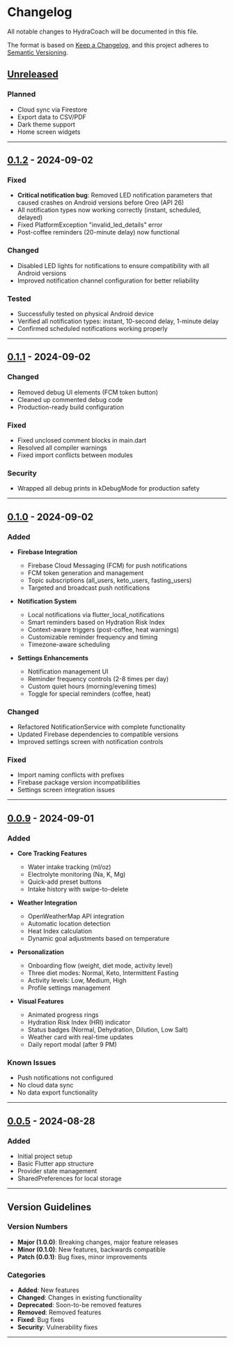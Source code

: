 # Changelog

All notable changes to HydraCoach will be documented in this file.

The format is based on [Keep a Changelog](https://keepachangelog.com/),
and this project adheres to [Semantic Versioning](https://semver.org/).

## [Unreleased]
### Planned
- Cloud sync via Firestore
- Export data to CSV/PDF
- Dark theme support
- Home screen widgets

---

## [0.1.2] - 2024-09-02
### Fixed
- **Critical notification bug**: Removed LED notification parameters that caused crashes on Android versions before Oreo (API 26)
- All notification types now working correctly (instant, scheduled, delayed)
- Fixed PlatformException "invalid_led_details" error
- Post-coffee reminders (20-minute delay) now functional

### Changed
- Disabled LED lights for notifications to ensure compatibility with all Android versions
- Improved notification channel configuration for better reliability

### Tested
- Successfully tested on physical Android device
- Verified all notification types: instant, 10-second delay, 1-minute delay
- Confirmed scheduled notifications working properly

---

## [0.1.1] - 2024-09-02
### Changed
- Removed debug UI elements (FCM token button)
- Cleaned up commented debug code
- Production-ready build configuration

### Fixed
- Fixed unclosed comment blocks in main.dart
- Resolved all compiler warnings
- Fixed import conflicts between modules

### Security
- Wrapped all debug prints in kDebugMode for production safety

---

## [0.1.0] - 2024-09-02
### Added
- **Firebase Integration**
  - Firebase Cloud Messaging (FCM) for push notifications
  - FCM token generation and management
  - Topic subscriptions (all_users, keto_users, fasting_users)
  - Targeted and broadcast push notifications
  
- **Notification System**
  - Local notifications via flutter_local_notifications
  - Smart reminders based on Hydration Risk Index
  - Context-aware triggers (post-coffee, heat warnings)
  - Customizable reminder frequency and timing
  - Timezone-aware scheduling
  
- **Settings Enhancements**
  - Notification management UI
  - Reminder frequency controls (2-8 times per day)
  - Custom quiet hours (morning/evening times)
  - Toggle for special reminders (coffee, heat)

### Changed
- Refactored NotificationService with complete functionality
- Updated Firebase dependencies to compatible versions
- Improved settings screen with notification controls

### Fixed
- Import naming conflicts with prefixes
- Firebase package version incompatibilities
- Settings screen integration issues

---

## [0.0.9] - 2024-09-01
### Added
- **Core Tracking Features**
  - Water intake tracking (ml/oz)
  - Electrolyte monitoring (Na, K, Mg)
  - Quick-add preset buttons
  - Intake history with swipe-to-delete
  
- **Weather Integration**
  - OpenWeatherMap API integration
  - Automatic location detection
  - Heat Index calculation
  - Dynamic goal adjustments based on temperature
  
- **Personalization**
  - Onboarding flow (weight, diet mode, activity level)
  - Three diet modes: Normal, Keto, Intermittent Fasting
  - Activity levels: Low, Medium, High
  - Profile settings management
  
- **Visual Features**
  - Animated progress rings
  - Hydration Risk Index (HRI) indicator
  - Status badges (Normal, Dehydration, Dilution, Low Salt)
  - Weather card with real-time updates
  - Daily report modal (after 9 PM)

### Known Issues
- Push notifications not configured
- No cloud data sync
- No data export functionality

---

## [0.0.5] - 2024-08-28
### Added
- Initial project setup
- Basic Flutter app structure
- Provider state management
- SharedPreferences for local storage

---

## Version Guidelines

### Version Numbers
- **Major (1.0.0)**: Breaking changes, major feature releases
- **Minor (0.1.0)**: New features, backwards compatible
- **Patch (0.0.1)**: Bug fixes, minor improvements

### Categories
- **Added**: New features
- **Changed**: Changes in existing functionality
- **Deprecated**: Soon-to-be removed features
- **Removed**: Removed features
- **Fixed**: Bug fixes
- **Security**: Vulnerability fixes

---

[Unreleased]: https://github.com/vtrukhnov-lab/hydracoach/compare/v0.1.2...HEAD
[0.1.2]: https://github.com/vtrukhnov-lab/hydracoach/compare/v0.1.1...v0.1.2
[0.1.1]: https://github.com/vtrukhnov-lab/hydracoach/compare/v0.1.0...v0.1.1
[0.1.0]: https://github.com/vtrukhnov-lab/hydracoach/compare/v0.0.9...v0.1.0
[0.0.9]: https://github.com/vtrukhnov-lab/hydracoach/compare/v0.0.5...v0.0.9
[0.0.5]: https://github.com/vtrukhnov-lab/hydracoach/releases/tag/v0.0.5